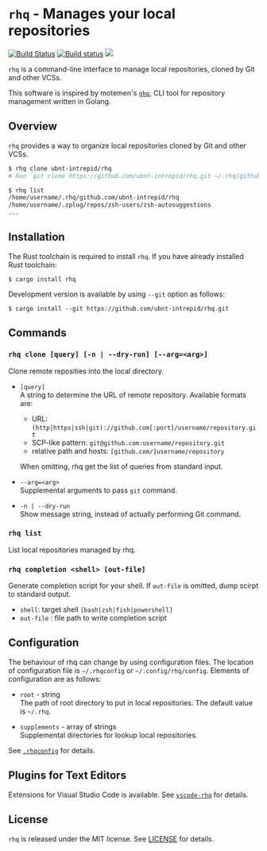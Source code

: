 # `rhq` - Manages your local repositories

[![Build Status](https://travis-ci.org/ubnt-intrepid/rhq.svg?branch=master)](https://travis-ci.org/ubnt-intrepid/rhq)
[![Build status](https://ci.appveyor.com/api/projects/status/xc8i1sredjldkuy4?svg=true)](https://ci.appveyor.com/project/ubnt-intrepid/rhq)
[![](https://img.shields.io/crates/v/rhq.svg)](https://crates.io/crates/rhq)

`rhq` is a command-line interface to manage local repositories, cloned by Git and other VCSs.

This software is inspired by motemen's [`ghq`](https://github.com/motemen/ghq),
CLI tool for repository management written in Golang.

## Overview
`rhq` provides a way to organize local repositories cloned by Git and other VCSs.

```sh
$ rhq clone ubnt-intrepid/rhq
# Run `git clone https://github.com/ubnt-intrepid/rhq.git ~/.rhq/github.com/ubnt-intrepid/rhq`
```

```sh
$ rhq list
/home/username/.rhq/github.com/ubnt-intrepid/rhq
/home/username/.zplug/repos/zsh-users/zsh-autosuggestions
...
```

## Installation
The Rust toolchain is required to install `rhq`.
If you have already installed Rust toolchain:
```shell-session
$ cargo install rhq
```

Development version is available by using `--git` option as follows:
```shell-session
$ cargo install --git https://github.com/ubnt-intrepid/rhq.git
```

## Commands

### `rhq clone [query] [-n | --dry-run] [--arg=<arg>]`
Clone remote reposities into the local directory.

<!-- TODO: add `--protocol` option -->

* `[query]`  
  A string to determine the URL of remote repository. Available formats are:
  - URL: `(http|https|ssh|git)://github.com[:port]/username/repository.git`
  - SCP-like pattern: `git@github.com:username/repository.git`
  - relative path and hosts: `[github.com/]username/repository`

  When omitting, rhq get the list of queries from standard input.

* `--arg=<arg>`  
  Supplemental arguments to pass `git` command.

* `-n | --dry-run`  
  Show message string, instead of actually performing Git command.

### `rhq list`  
List local repositories managed by rhq.

### `rhq completion <shell> [out-file]`
Generate completion script for your shell.
If `out-file` is omitted, dump scirpt to standard output.

* `shell`: target shell `[bash|zsh|fish|powershell]`
* `out-file` : file path to write completion script

## Configuration
The behaviour of rhq can change by using configuration files.
The location of configuration file is `~/.rhqconfig` or `~/.config/rhq/config`.
Elements of configuration are as follows:

* `root` - string  
  The path of root directory to put in local repositories.
  The default value is `~/.rhq`.

* `supplements` - array of strings  
  Supplemental directories for lookup local repositories.

See [`.rhqconfig`](.rhqconfig) for details.

## Plugins for Text Editors
Extensions for Visual Studio Code is available. See [`vscode-rhq`](https://github.com/ubnt-intrepid/vscode-rhq) for details.

## License
`rhq` is released under the MIT license. See [LICENSE](LICENSE) for details.
